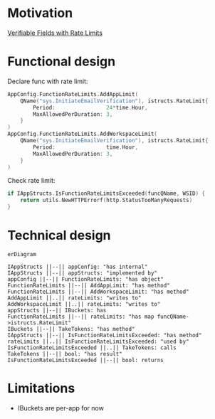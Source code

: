 # Motivation

[Verifiable Fields with Rate Limits](https://dev.heeus.io/launchpad/#!24713)

# Functional design
Declare func with rate limit:
```go
AppConfig.FunctionRateLimits.AddAppLimit(
	QName("sys.InitiateEmailVerification"), istructs.RateLimit{
		Period:                24*time.Hour,
		MaxAllowedPerDuration: 3,
	}
)
AppConfig.FunctionRateLimits.AddWorkspaceLimit(
	QName("sys.InitiateEmailVerification"), istructs.RateLimit{
		Period:                time.Hour,
		MaxAllowedPerDuration: 3,
	}
)
```

Check rate limit:
```go
if IAppStructs.IsFunctionRateLimitsExceeded(funcQName, WSID) {
	return utils.NewHTTPErrorf(http.StatusTooManyRequests)
}
```

# Technical design
```mermaid
erDiagram

IAppStructs ||--|| appConfig: "has internal"
IAppStructs ||--|| appStructs: "implemented by"
appConfig ||--|| FunctionRateLimits: "has object"
FunctionRateLimits ||--|| AddAppLimit: "has method"
FunctionRateLimits ||--|| AddWorkspaceLimit: "has method"
AddAppLimit ||..|| rateLimits: "writes to"
AddWorkspaceLimit ||..|| rateLimits: "writes to"
appStructs ||--|| IBuckets: has
FunctionRateLimits ||--|| rateLimits: "has map funcQName->istructs.RateLimit"
IBuckets ||--|| TakeTokens: "has method"
IAppStructs ||--|| IsFunctionRateLimitsExceeded: "has method"
rateLimits ||..|| IsFunctionRateLimitsExceeded: "used by"
IsFunctionRateLimitsExceeded ||..|| TakeTokens: calls
TakeTokens ||--|| bool: "has result"
IsFunctionRateLimitsExceeded ||--|| bool: returns
```
# Limitations
- IBuckets are per-app for now
